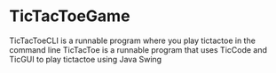 # TicTacToeGame
TicTacToeCLI is a runnable program where you play tictactoe in the command line
TicTacToe is a runnable program that uses TicCode and TicGUI to play tictactoe using Java Swing
